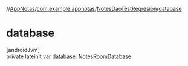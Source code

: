 //[AppNotas](../../../index.md)/[com.example.appnotas](../index.md)/[NotesDaoTestRegresion](index.md)/[database](database.md)

# database

[androidJvm]\
private lateinit var [database](database.md): [NotesRoomDatabase](../../com.example.appnotas.database/-notes-room-database/index.md)
